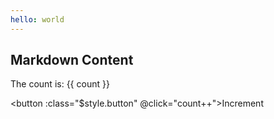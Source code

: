 ```yaml
---
hello: world
---
```


<script setup>
import { ref } from 'vue'

const count = ref(0)

</script>

## Markdown Content

The count is: {{ count }}

<button :class="$style.button" @click="count++">Increment</button>

<style module>
.button {
  color: red;
  font-weight: bold;
}
</style>